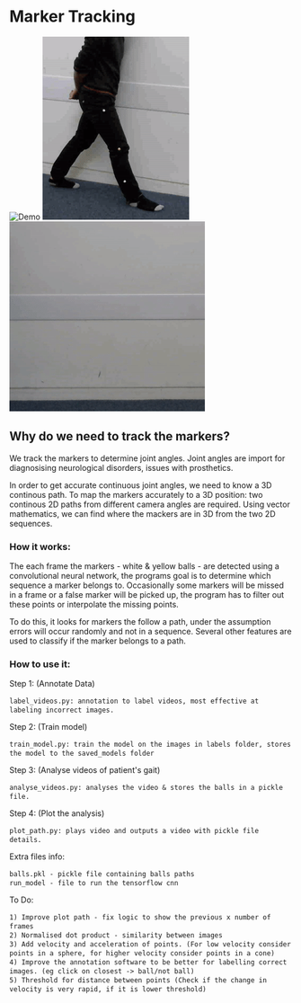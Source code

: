 # Marker Tracking

![Demo](demo_day_videos/video_1_1.gif "Path tracing of a lunge")
![Demo](demo_day_videos/video_1_2.gif "Path tracing of a lunge, from different angle")
![Demo](demo_day_videos/video_2_1.gif "Path tracing of walking")


## Why do we need to track the markers?

We track the markers to determine joint angles. Joint angles are import for diagnosising neurological disorders, issues with prosthetics.

In order to get accurate continuous joint angles, we need to know a 3D continous path. To map the markers accurately to a 3D position: two continous 2D paths from different camera angles are required. Using vector mathematics, we can find where the mackers are in 3D from the two 2D sequences.


### How it works:

The each frame the markers - white & yellow balls - are detected using a convolutional neural network, the programs goal is to determine which sequence a marker belongs to. Occasionally some markers will be missed in a frame or a false marker will be picked up, the program has to filter out these points or interpolate the missing points.

To do this, it looks for markers the follow a path, under the assumption errors will occur randomly and not in a sequence. Several other features are used to classify if the marker belongs to a path. 


### How to use it:

Step 1: (Annotate Data)

	label_videos.py: annotation to label videos, most effective at labeling incorrect images. 

Step 2: (Train model)
	
	train_model.py: train the model on the images in labels folder, stores the model to the saved_models folder

Step 3: (Analyse videos of patient's gait)

	analyse_videos.py: analyses the video & stores the balls in a pickle file.

Step 4: (Plot the analysis)

	plot_path.py: plays video and outputs a video with pickle file details.


Extra files info:

	balls.pkl - pickle file containing balls paths
	run_model - file to run the tensorflow cnn

To Do:
	
	1) Improve plot path - fix logic to show the previous x number of frames
	2) Normalised dot product - similarity between images
	3) Add velocity and acceleration of points. (For low velocity consider points in a sphere, for higher velocity consider points in a cone)
	4) Improve the annotation software to be better for labelling correct images. (eg click on closest -> ball/not ball)
	5) Threshold for distance between points (Check if the change in velocity is very rapid, if it is lower threshold)
